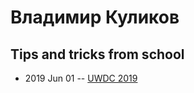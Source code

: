 # Владимир Куликов

## Tips and tricks from school
- 2019 Jun 01 -- [UWDC 2019](https://youtu.be/0Ol1XHk3vsA)    
